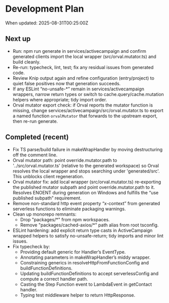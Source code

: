 # Development Plan

When updated: 2025-08-31T00:25:00Z

## Next up

- Run: npm run generate in services/activecampaign and confirm generated
  clients import the local wrapper (src/orval.mutator.ts) and build cleanly.
- Re-run: typecheck, lint, test; fix any residual issues from generated code.
- Review Knip output again and refine configuration (entry/project) to quiet
  false positives now that generation succeeds.
- If any ESLint “no-unsafe-*” remain in services/activecampaign wrappers,
  narrow return types or switch to cache.query/cache.mutation helpers where
  appropriate; tidy import order.
- Orval mutator export check: if Orval reports the mutator function is missing,
  change services/activecampaign/src/orval.mutator.ts to export a named
  function `orvalMutator` that forwards to the upstream export, then re-run generate.

## Completed (recent)
- Fix TS parse/build failure in makeWrapHandler by moving destructuring off the
  comment line.
- Orval mutator path: point override.mutator.path to '../src/orval.mutator.ts'
  (relative to the generated workspace) so Orval resolves the local wrapper and
  stops searching under 'generated/src'. This unblocks client regeneration.
- Orval mutator fix: add local wrapper (src/orval.mutator.ts) re-exporting the
  published mutator subpath and point override.mutator.path to it. Resolves
  ENOENT during generation on Windows and fulfills the “use published subpath”
  requirement.
- Remove non-standard http event property “x-context” from generated
  serverless functions to eliminate packaging warnings.
- Clean up monorepo remnants:
  - Drop "packages/*" from npm workspaces.
  - Remove "packages/cached-axios/*" path alias from root tsconfig.
- ESLint hardening: add explicit return type casts in ActiveCampaign wrapped
  helpers to satisfy no-unsafe-return; tidy imports and minor lint issues.
- Fix typecheck by:
  - Providing default generic for Handler’s EventType.
  - Annotating parameters in makeWrapHandler’s middy wrapper.
  - Constraining generics in resolveHttpFromFunctionConfig and
    buildFunctionDefinitions.
  - Updating buildFunctionDefinitions to accept serverlessConfig and compute
    a correct handler path.
  - Casting the Step Function event to LambdaEvent in getContact handler.
  - Typing test middleware helper to return HttpResponse.